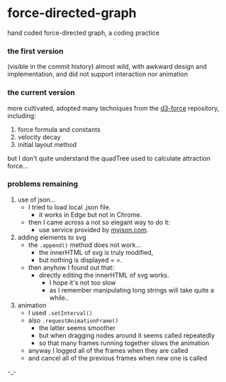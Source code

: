 # force-directed-graph
hand coded force-directed graph, a coding practice

### the first version
(visible in the commit history)
almost wild, with awkward design and implementation, and did not support interaction nor animation

### the current version
more cultivated, adopted many techniques from the [d3-force](https://github.com/d3/d3-force) repository, including: 

1. force formula and constants
2. velocity decay
3. initial layout method

but I don't quite understand the quadTree used to calculate attraction force...

### problems remaining
1. use of json...
    * I tried to load local .json file.
      * it works in Edge but not in Chrome.
    * then I came across a not so elegant way to do it:
      * use service provided by [myjson.com](http://myjson.com/).
2. adding elements to svg
    * the `.append()` method does not work...
      * the innerHTML of svg is truly modified,
      * but nothing is displayed = =.
    * then anyhow I found out that:
      * directly editing the innerHTML of svg works.
        * I hope it's not too slow
        * as I remember manipulating long strings will take quite a while..
3. animation
    * I used `.setInterval()`
    * also `.requestAnimationFrame()`
      * the latter seems smoother
      * but when dragging nodes around it seems called repeatedly
      * so that many frames running together slows the animation
    * anyway I logged all of the frames when they are called 
    * and cancel all of the previous frames when new one is called


-_-
